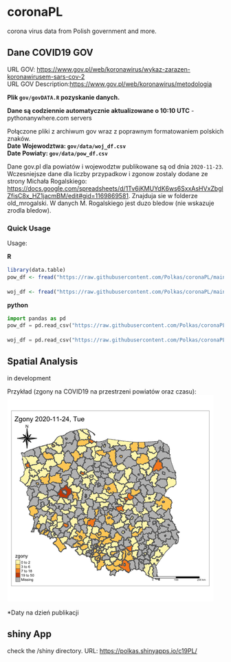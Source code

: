 # coronaPL
corona virus data from Polish government and more.

## Dane COVID19 GOV

URL GOV: https://www.gov.pl/web/koronawirus/wykaz-zarazen-koronawirusem-sars-cov-2  
URL GOV Description:https://www.gov.pl/web/koronawirus/metodologia  

**Plik `gov/govDATA.R` pozyskanie danych.**

**Dane są codziennie automatycznie aktualizowane o 10:10 UTC** - pythonanywhere.com servers

Połączone pliki z archiwum gov wraz z poprawnym formatowaniem polskich znaków.  
**Date Wojewodztwa: `gov/data/woj_df.csv`**  
**Date Powiaty: `gov/data/pow_df.csv`**

Dane gov.pl dla powiatów i wojewodztw publikowane są od dnia `2020-11-23`.
Wczesniejsze dane dla liczby przypadkow i zgonow zostaly dodane ze strony Michała Rogalskiego: https://docs.google.com/spreadsheets/d/1Tv6jKMUYdK6ws6SxxAsHVxZbglZfisC8x_HZ1jacmBM/edit#gid=1169869581. Znajduja sie w folderze old_mrogalski. W danych M. Rogalskiego jest duzo bledow (nie wskazuje zrodla bledow).

### Quick Usage

Usage:

**R**

```r
library(data.table)
pow_df <- fread("https://raw.githubusercontent.com/Polkas/coronaPL/main/gov/data/pow_df.csv")

woj_df <- fread("https://raw.githubusercontent.com/Polkas/coronaPL/main/gov/data/woj_df.csv")
```

**python**

```python
import pandas as pd
pow_df = pd.read_csv("https://raw.githubusercontent.com/Polkas/coronaPL/main/gov/data/pow_df.csv")

woj_df = pd.read_csv("https://raw.githubusercontent.com/Polkas/coronaPL/main/gov/data/woj_df.csv")
```

## Spatial Analysis

in development

Przykład (zgony na COVID19 na przestrzeni powiatów oraz czasu):  
![](spatial/images/zgonyPL.gif)

*Daty na dzień publikacji

## shiny App 

check the /shiny directory.
URL: https://polkas.shinyapps.io/c19PL/

